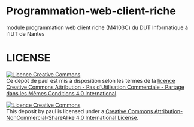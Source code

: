 # Programmation-web-client-riche
module programmation web client riche (M4103C) du DUT Informatique à l'IUT de Nantes

# LICENSE
[![Licence Creative Commons](https://i.creativecommons.org/l/by-nc-sa/4.0/88x31.png)](http://creativecommons.org/licenses/by-nc-sa/4.0/)  
Ce dépôt de paul est mis à disposition selon les termes de la [licence Creative Commons Attribution - Pas d’Utilisation Commerciale - Partage dans les Mêmes Conditions 4.0 International](http://creativecommons.org/licenses/by-nc-sa/4.0/).

[![Licence Creative Commons](https://i.creativecommons.org/l/by-nc-sa/4.0/88x31.png)](http://creativecommons.org/licenses/by-nc-sa/4.0/)  
This deposit by paul is licensed under a [Creative Commons Attribution-NonCommercial-ShareAlike 4.0 International License](http://creativecommons.org/licenses/by-nc-sa/4.0/).
